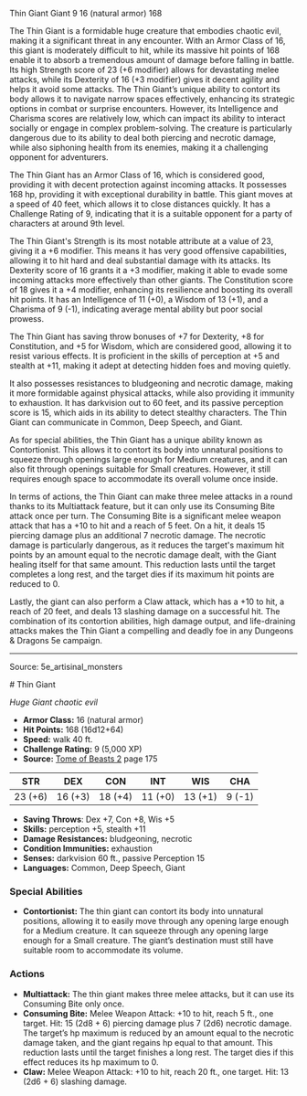 <MonsterName/>Thin Giant</MonsterName>
<CreatureType/>Giant</CreatureType>
<CR/>9</CR>
<AC/>16 (natural armor)</AC>
<HP/>168</HP>
<summary>The Thin Giant is a formidable huge creature that embodies chaotic evil, making it a significant threat in any encounter. With an Armor Class of 16, this giant is moderately difficult to hit, while its massive hit points of 168 enable it to absorb a tremendous amount of damage before falling in battle. Its high Strength score of 23 (+6 modifier) allows for devastating melee attacks, while its Dexterity of 16 (+3 modifier) gives it decent agility and helps it avoid some attacks. The Thin Giant’s unique ability to contort its body allows it to navigate narrow spaces effectively, enhancing its strategic options in combat or surprise encounters. However, its Intelligence and Charisma scores are relatively low, which can impact its ability to interact socially or engage in complex problem-solving. The creature is particularly dangerous due to its ability to deal both piercing and necrotic damage, while also siphoning health from its enemies, making it a challenging opponent for adventurers.</summary>

<detail>

The Thin Giant has an Armor Class of 16, which is considered good, providing it with decent protection against incoming attacks. It possesses 168 hp, providing it with exceptional durability in battle. This giant moves at a speed of 40 feet, which allows it to close distances quickly. It has a Challenge Rating of 9, indicating that it is a suitable opponent for a party of characters at around 9th level.

The Thin Giant's Strength is its most notable attribute at a value of 23, giving it a +6 modifier. This means it has very good offensive capabilities, allowing it to hit hard and deal substantial damage with its attacks. Its Dexterity score of 16 grants it a +3 modifier, making it able to evade some incoming attacks more effectively than other giants. The Constitution score of 18 gives it a +4 modifier, enhancing its resilience and boosting its overall hit points. It has an Intelligence of 11 (+0), a Wisdom of 13 (+1), and a Charisma of 9 (-1), indicating average mental ability but poor social prowess.

The Thin Giant has saving throw bonuses of +7 for Dexterity, +8 for Constitution, and +5 for Wisdom, which are considered good, allowing it to resist various effects. It is proficient in the skills of perception at +5 and stealth at +11, making it adept at detecting hidden foes and moving quietly. 

It also possesses resistances to bludgeoning and necrotic damage, making it more formidable against physical attacks, while also providing it immunity to exhaustion. It has darkvision out to 60 feet, and its passive perception score is 15, which aids in its ability to detect stealthy characters. The Thin Giant can communicate in Common, Deep Speech, and Giant.

As for special abilities, the Thin Giant has a unique ability known as Contortionist. This allows it to contort its body into unnatural positions to squeeze through openings large enough for Medium creatures, and it can also fit through openings suitable for Small creatures. However, it still requires enough space to accommodate its overall volume once inside.

In terms of actions, the Thin Giant can make three melee attacks in a round thanks to its Multiattack feature, but it can only use its Consuming Bite attack once per turn. The Consuming Bite is a significant melee weapon attack that has a +10 to hit and a reach of 5 feet. On a hit, it deals 15 piercing damage plus an additional 7 necrotic damage. The necrotic damage is particularly dangerous, as it reduces the target's maximum hit points by an amount equal to the necrotic damage dealt, with the Giant healing itself for that same amount. This reduction lasts until the target completes a long rest, and the target dies if its maximum hit points are reduced to 0. 

Lastly, the giant can also perform a Claw attack, which has a +10 to hit, a reach of 20 feet, and deals 13 slashing damage on a successful hit. The combination of its contortion abilities, high damage output, and life-draining attacks makes the Thin Giant a compelling and deadly foe in any Dungeons & Dragons 5e campaign.</detail>



---

Source: 5e_artisinal_monsters

<statblock>
# Thin Giant

*Huge* *Giant* *chaotic evil*

- **Armor Class:** 16 (natural armor)
- **Hit Points:** 168 (16d12+64)
- **Speed:** walk 40 ft.
- **Challenge Rating:** 9 (5,000 XP)
- **Source:** [Tome of Beasts 2](https://koboldpress.com/kpstore/product/tome-of-beasts-2-for-5th-edition) page 175

| STR | DEX | CON | INT | WIS | CHA |
| --- | --- | --- | --- | --- | --- |
| 23 (+6) | 16 (+3) | 18 (+4) | 11 (+0) | 13 (+1) | 9 (-1) |

- **Saving Throws**: Dex +7, Con +8, Wis +5
- **Skills:** perception +5, stealth +11
- **Damage Resistances:** bludgeoning, necrotic
- **Condition Immunities:** exhaustion
- **Senses:** darkvision 60 ft., passive Perception 15
- **Languages:** Common, Deep Speech, Giant

### Special Abilities

- **Contortionist:** The thin giant can contort its body into unnatural positions, allowing it to easily move through any opening large enough for a Medium creature. It can squeeze through any opening large enough for a Small creature. The giant’s destination must still have suitable room to accommodate its volume.

### Actions

- **Multiattack:** The thin giant makes three melee attacks, but it can use its Consuming Bite only once.
- **Consuming Bite:** Melee Weapon Attack: +10 to hit, reach 5 ft., one target. Hit: 15 (2d8 + 6) piercing damage plus 7 (2d6) necrotic damage. The target’s hp maximum is reduced by an amount equal to the necrotic damage taken, and the giant regains hp equal to that amount. This reduction lasts until the target finishes a long rest. The target dies if this effect reduces its hp maximum to 0.
- **Claw:** Melee Weapon Attack: +10 to hit, reach 20 ft., one target. Hit: 13 (2d6 + 6) slashing damage.


</statblock>


